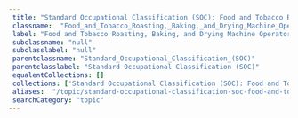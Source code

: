 ```yaml
--- 
 title: "Standard Occupational Classification (SOC): Food and Tobacco Roasting, Baking, and Drying Machine Operators and Tenders" 
 classname:  "Food_and_Tobacco_Roasting,_Baking,_and_Drying_Machine_Operators_and_Tenders" 
 label: "Food and Tobacco Roasting, Baking, and Drying Machine Operators and Tenders" 
 subclassname: "null" 
 subclasslabel: "null" 
 parentclassname: "Standard_Occupational_Classification_(SOC)" 
 parentclasslabel: "Standard Occupational Classification (SOC)" 
 equalentCollections: [] 
 collections: ['Standard Occupational Classification (SOC): Food and Tobacco Roasting, Baking, and Drying Machine Operators and Tenders']
 aliases:  "/topic/standard-occupational-classification-soc-food-and-tobacco-roasting-baking-and-drying-machine-operators-and-tenders"  
 searchCategory: "topic" 
---
```

